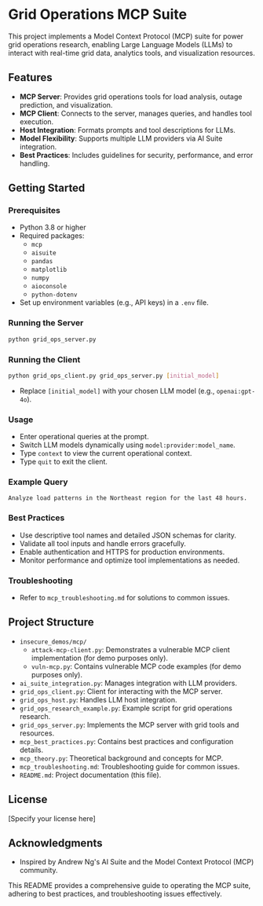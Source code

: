 # Grid Operations MCP Suite

This project implements a Model Context Protocol (MCP) suite for power grid operations research, enabling Large Language Models (LLMs) to interact with real-time grid data, analytics tools, and visualization resources.

## Features

- **MCP Server**: Provides grid operations tools for load analysis, outage prediction, and visualization.
- **MCP Client**: Connects to the server, manages queries, and handles tool execution.
- **Host Integration**: Formats prompts and tool descriptions for LLMs.
- **Model Flexibility**: Supports multiple LLM providers via AI Suite integration.
- **Best Practices**: Includes guidelines for security, performance, and error handling.

## Getting Started

### Prerequisites

- Python 3.8 or higher
- Required packages:
  - `mcp`
  - `aisuite`
  - `pandas`
  - `matplotlib`
  - `numpy`
  - `aioconsole`
  - `python-dotenv`
- Set up environment variables (e.g., API keys) in a `.env` file.

### Running the Server

```bash
python grid_ops_server.py
```

### Running the Client

```bash
python grid_ops_client.py grid_ops_server.py [initial_model]
```

- Replace `[initial_model]` with your chosen LLM model (e.g., `openai:gpt-4o`).

### Usage

- Enter operational queries at the prompt.
- Switch LLM models dynamically using `model:provider:model_name`.
- Type `context` to view the current operational context.
- Type `quit` to exit the client.

### Example Query

```text
Analyze load patterns in the Northeast region for the last 48 hours.
```

### Best Practices

- Use descriptive tool names and detailed JSON schemas for clarity.
- Validate all tool inputs and handle errors gracefully.
- Enable authentication and HTTPS for production environments.
- Monitor performance and optimize tool implementations as needed.

### Troubleshooting

- Refer to `mcp_troubleshooting.md` for solutions to common issues.

## Project Structure

- `insecure_demos/mcp/`
  - `attack-mcp-client.py`: Demonstrates a vulnerable MCP client implementation (for demo purposes only).
  - `vuln-mcp.py`: Contains vulnerable MCP code examples (for demo purposes only).
- `ai_suite_integration.py`: Manages integration with LLM providers.
- `grid_ops_client.py`: Client for interacting with the MCP server.
- `grid_ops_host.py`: Handles LLM host integration.
- `grid_ops_research_example.py`: Example script for grid operations research.
- `grid_ops_server.py`: Implements the MCP server with grid tools and resources.
- `mcp_best_practices.py`: Contains best practices and configuration details.
- `mcp_theory.py`: Theoretical background and concepts for MCP.
- `mcp_troubleshooting.md`: Troubleshooting guide for common issues.
- `README.md`: Project documentation (this file).

## License

[Specify your license here]

## Acknowledgments

- Inspired by Andrew Ng's AI Suite and the Model Context Protocol (MCP) community.

This README provides a comprehensive guide to operating the MCP suite, adhering to best practices, and troubleshooting issues effectively.